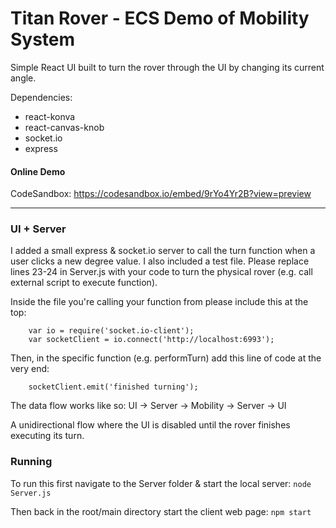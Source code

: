 # Titan Rover - ECS Demo of Mobility System

Simple React UI built to turn the rover through the UI by changing its current angle.

Dependencies:

- react-konva
- react-canvas-knob
- socket.io
- express

#### Online Demo

CodeSandbox: https://codesandbox.io/embed/9rYo4Yr2B?view=preview

----

### UI + Server

I added a small express & socket.io server to call the turn function when a user clicks a new degree value. I also included
a test file. Please replace lines 23-24 in Server.js with your code to turn the physical rover (e.g. call external script to execute function).

Inside the file you're calling your function from please include this at the top:

        var io = require('socket.io-client');
        var socketClient = io.connect('http://localhost:6993');

Then, in the specific function (e.g. performTurn) add this line of code at the very end:

        socketClient.emit('finished turning');

The data flow works like so: UI -> Server -> Mobility -> Server -> UI

A unidirectional flow where the UI is disabled until the rover finishes executing its turn.

### Running

To run this first navigate to the Server folder & start the local server: `node Server.js`

Then back in the root/main directory start the client web page: `npm start`